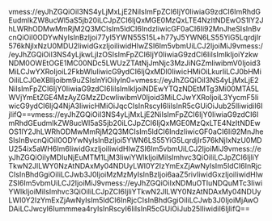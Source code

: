 vmess://eyJhZGQiOiI3NS4yLjMxLjE2NiIsImFpZCI6IjY0IiwiaG9zdCI6ImRhdGEudmlkZW8ucWl5aS5jb20iLCJpZCI6IjQxMGE0MzQxLTE4NzItNDEwOS1lY2JhLWRhODMwMmRjM2Q3MCIsIm5ldCI6IndzIiwicGF0aCI6Ii92MnJheSIsInBvcnQiOiI0ODYwNyIsInBzIjoi77yI5YWN55S15L+h77yJ5YWN6LS55YiG5LqrdjIr576kNjIxNzU0MDU2IiwidGxzIjoiIiwidHlwZSI6Im5vbmUiLCJ2IjoiMiJ9vmess://eyJhZGQiOiI3NS4yLjkwLjIzOSIsImFpZCI6IjY0IiwiaG9zdCI6IiIsImlkIjoiYzkwNDM0OWEtOGE1MC00NDc5LWUzZTAtNjJmNjc3MzJiNGZmIiwibmV0Ijoid3MiLCJwYXRoIjoiL2FkbWluIiwicG9ydCI6IjQxMDI0IiwicHMiOiLkurIiLCJ0bHMiOiIiLCJ0eXBlIjoibm9uZSIsInYiOiIyIn0=vmess://eyJhZGQiOiI3NS4yLjMxLjE2NiIsImFpZCI6IjY0IiwiaG9zdCI6IiIsImlkIjoiNDEwYTQzNDEtMTg3Mi00MTA5LWVjYmEtZGE4MzAyZGMzZDcwIiwibmV0Ijoid3MiLCJwYXRoIjoiL3YycmF5IiwicG9ydCI6IjQ4NjA3IiwicHMiOiJqcCIsInRscyI6IiIsInR5cGUiOiJub25lIiwidiI6IjIifQ==vmess://eyJhZGQiOiI3NS4yLjMxLjE2NiIsImFpZCI6IjY0IiwiaG9zdCI6ImRhdGEudmlkZW8ucWl5aS5jb20iLCJpZCI6IjQxMGE0MzQxLTE4NzItNDEwOS1lY2JhLWRhODMwMmRjM2Q3MCIsIm5ldCI6IndzIiwicGF0aCI6Ii92MnJheSIsInBvcnQiOiI0ODYwNyIsInBzIjoi5YWN6LS55YiG5LqrdjIr576kNjIxNzU0MDU254ix5aWH6Im6IiwidGxzIjoiIiwidHlwZSI6Im5vbmUiLCJ2IjoiMiJ9vmess://eyJhZGQiOiIyMDIuNjEuMTM1LjM3IiwiYWlkIjoiMiIsImhvc3QiOiIiLCJpZCI6IjliYTkwN2JlLWY0NzAtNDAxMy04NDUyLWI0Y2IzYmExZjAwNyIsIm5ldCI6InRjcCIsInBhdGgiOiIiLCJwb3J0IjoiMzMzMyIsInBzIjoi6aaZ5rivIiwidGxzIjoiIiwidHlwZSI6Im5vbmUiLCJ2IjoiMiJ9vmess://eyJhZGQiOiIxNDMuOTIuNDQuMTc3IiwiYWlkIjoiMiIsImhvc3QiOiIiLCJpZCI6IjliYTkwN2JlLWY0NzAtNDAxMy04NDUyLWI0Y2IzYmExZjAwNyIsIm5ldCI6InRjcCIsInBhdGgiOiIiLCJwb3J0IjoiMjAwODAiLCJwcyI6Iummmea4ryIsInRscyI6IiIsInR5cGUiOiJub25lIiwidiI6IjIifQ==
